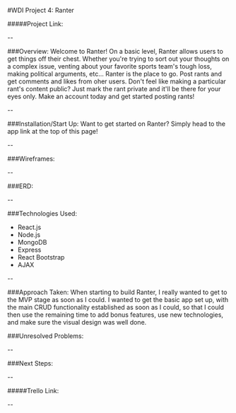 #WDI Project 4: Ranter

#####Project Link: 

--

###Overview:
Welcome to Ranter! On a basic level, Ranter allows users to get things off their chest. Whether you're trying to sort out your thoughts on a complex issue, venting about your favorite sports team's tough loss, making political arguments, etc... Ranter is the place to go. Post rants and get comments and likes from oher users. Don't feel like making a particular rant's content public? Just mark the rant private and it'll be there for your eyes only. Make an account today and get started posting rants!

--

###Installation/Start Up:
Want to get started on Ranter? Simply head to the app link at the top of this page!

--

###Wireframes:

--

###ERD:

--

###Technologies Used:
- React.js
- Node.js
- MongoDB
- Express
- React Bootstrap
- AJAX

-- 

###Approach Taken:
When starting to build Ranter, I really wanted to get to the MVP stage as soon as I could. I wanted to get the basic app set up, with the main CRUD functionality established as soon as I could, so that I could then use the remaining time to add bonus features, use new technologies, and make sure the visual design was well done. 


###Unresolved Problems:

--

###Next Steps:

--

#####Trello Link:

--




